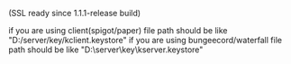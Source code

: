 (SSL ready since 1.1.1-release build)

if you are using client(spigot/paper)
file path should be like "D:/server/key/kclient.keystore"
if you are using bungeecord/waterfall
file path should be like "D:\\server\\key\\kserver.keystore"
